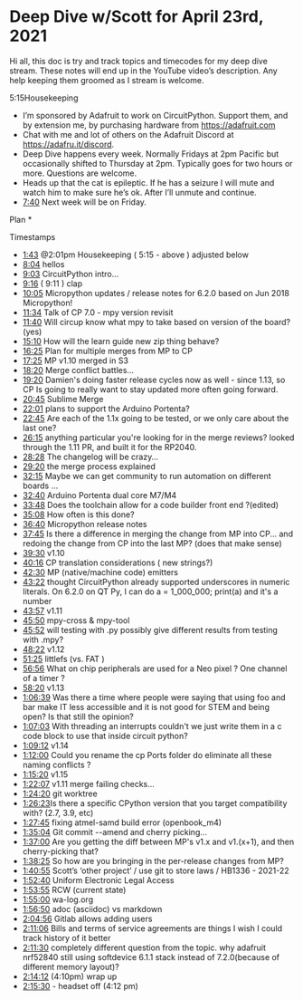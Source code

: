 # Deep Dive w/Scott for April 23rd, 2021


Hi all, this doc is try and track topics and timecodes for my deep dive stream. These notes will end up in the YouTube video’s description. Any help keeping them groomed as I stream is welcome.


5:15Housekeeping
* I’m sponsored by Adafruit to work on CircuitPython. Support them, and by extension me, by purchasing hardware from https://adafruit.com
* Chat with me and lot of others on the Adafruit Discord at https://adafru.it/discord.
* Deep Dive happens every week. Normally Fridays at 2pm Pacific but occasionally shifted to Thursday at 2pm. Typically goes for two hours or more. Questions are welcome.
* Heads up that the cat is epileptic. If he has a seizure I will mute and watch him to make sure he’s ok. After I’ll unmute and continue.
* [7:40](https://www.youtube.com/watch?v=VIDEO_2021_04_23&t=460) Next week will be on Friday.


Plan
*

Timestamps
* [1:43](https://www.youtube.com/watch?v=VIDEO_2021_04_23&t=103) @2:01pm Housekeeping ( 5:15 - above ) adjusted below
* [8:04](https://www.youtube.com/watch?v=VIDEO_2021_04_23&t=484) hellos
* [9:03](https://www.youtube.com/watch?v=VIDEO_2021_04_23&t=543) CircuitPython intro…
* [9:16](https://www.youtube.com/watch?v=VIDEO_2021_04_23&t=556) ( 9:11 ) clap
* [10:05](https://www.youtube.com/watch?v=VIDEO_2021_04_23&t=605) Micropython updates / release notes for 6.2.0 based on Jun 2018 Micropython!
* [11:34](https://www.youtube.com/watch?v=VIDEO_2021_04_23&t=694) Talk of CP 7.0 - mpy version revisit
* [11:40](https://www.youtube.com/watch?v=VIDEO_2021_04_23&t=700) Will circup know what mpy to take based on version of the board? (yes)
* [15:10](https://www.youtube.com/watch?v=VIDEO_2021_04_23&t=910) How will the learn guide new zip thing behave?
* [16:25](https://www.youtube.com/watch?v=VIDEO_2021_04_23&t=985) Plan for multiple merges from MP to CP
* [17:25](https://www.youtube.com/watch?v=VIDEO_2021_04_23&t=1045) MP v1.10 merged in S3
* [18:20](https://www.youtube.com/watch?v=VIDEO_2021_04_23&t=1100) Merge conflict battles…
* [19:20](https://www.youtube.com/watch?v=VIDEO_2021_04_23&t=1160) Damien's doing faster release cycles now as well - since 1.13, so CP Is going to really want to stay updated more often going forward.
* [20:45](https://www.youtube.com/watch?v=VIDEO_2021_04_23&t=1245) Sublime Merge
* [22:01](https://www.youtube.com/watch?v=VIDEO_2021_04_23&t=1321) plans to support the Arduino Portenta?
* [22:45](https://www.youtube.com/watch?v=VIDEO_2021_04_23&t=1365) Are each of the 1.1x going to be tested, or we only care about the last one?
* [26:15](https://www.youtube.com/watch?v=VIDEO_2021_04_23&t=1575) anything particular you're looking for in the merge reviews? looked through the 1.11 PR, and built it for the RP2040.
* [28:28](https://www.youtube.com/watch?v=VIDEO_2021_04_23&t=1708) The changelog will be crazy…
* [29:20](https://www.youtube.com/watch?v=VIDEO_2021_04_23&t=1760)  the merge process explained
* [32:15](https://www.youtube.com/watch?v=VIDEO_2021_04_23&t=1935) Maybe we can get community to run automation on different boards …
* [32:40](https://www.youtube.com/watch?v=VIDEO_2021_04_23&t=1960) Arduino Portenta dual core M7/M4
* [33:48](https://www.youtube.com/watch?v=VIDEO_2021_04_23&t=2028) Does the toolchain allow for a code builder front end ?(edited)
* [35:08](https://www.youtube.com/watch?v=VIDEO_2021_04_23&t=2108) How often is this done?
* [36:40](https://www.youtube.com/watch?v=VIDEO_2021_04_23&t=2200) Micropython release notes
* [37:45](https://www.youtube.com/watch?v=VIDEO_2021_04_23&t=2265) Is there a difference in merging the change from MP into CP... and redoing the change from CP into the last MP? (does that make sense)
* [39:30](https://www.youtube.com/watch?v=VIDEO_2021_04_23&t=2370) v1.10
* [40:16](https://www.youtube.com/watch?v=VIDEO_2021_04_23&t=2416) CP translation considerations ( new strings?)
* [42:30](https://www.youtube.com/watch?v=VIDEO_2021_04_23&t=2550) MP (native/machine code) emitters
* [43:22](https://www.youtube.com/watch?v=VIDEO_2021_04_23&t=2602) thought CircuitPython already supported underscores in numeric literals. On 6.2.0 on QT Py, I can do a = 1_000_000; print(a) and it's a number
* [43:57](https://www.youtube.com/watch?v=VIDEO_2021_04_23&t=2637) v1.11
* [45:50](https://www.youtube.com/watch?v=VIDEO_2021_04_23&t=2750) mpy-cross & mpy-tool
* [45:52](https://www.youtube.com/watch?v=VIDEO_2021_04_23&t=2752) will testing with .py possibly give different results from testing with .mpy?
* [48:22](https://www.youtube.com/watch?v=VIDEO_2021_04_23&t=2902) v1.12
* [51:25](https://www.youtube.com/watch?v=VIDEO_2021_04_23&t=3085) littlefs (vs. FAT )
* [56:56](https://www.youtube.com/watch?v=VIDEO_2021_04_23&t=3416) What on chip peripherals are used for a Neo pixel ? One channel of a timer ?
* [58:20](https://www.youtube.com/watch?v=VIDEO_2021_04_23&t=3500) v1.13
* [1:06:39](https://www.youtube.com/watch?v=VIDEO_2021_04_23&t=3999) Was there a time where people were saying that using foo and bar make IT less accessible and it is not good for STEM and being open? Is that still the opinion?
* [1:07:03](https://www.youtube.com/watch?v=VIDEO_2021_04_23&t=4023) With threading an interrupts couldn't we just write them in a c code block to use that inside circuit python?
* [1:09:12](https://www.youtube.com/watch?v=VIDEO_2021_04_23&t=4152) v1.14
* [1:12:00](https://www.youtube.com/watch?v=VIDEO_2021_04_23&t=4320) Could you rename the cp Ports folder do eliminate all these naming conflicts ?
* [1:15:20](https://www.youtube.com/watch?v=VIDEO_2021_04_23&t=4520) v1.15
* [1:22:07](https://www.youtube.com/watch?v=VIDEO_2021_04_23&t=4927) v1.11 merge failing checks…
* [1:24:20](https://www.youtube.com/watch?v=VIDEO_2021_04_23&t=5060) git worktree
* [1:26:23](https://www.youtube.com/watch?v=VIDEO_2021_04_23&t=5183) ​Is there a specific CPython version that you target compatibility with? (2.7, 3.9, etc)
* [1:27:45](https://www.youtube.com/watch?v=VIDEO_2021_04_23&t=5265) fixing atmel-samd build error (openbook_m4)
* [1:35:04](https://www.youtube.com/watch?v=VIDEO_2021_04_23&t=5704) Git commit --amend and cherry picking…
* [1:37:00](https://www.youtube.com/watch?v=VIDEO_2021_04_23&t=5820) Are you getting the diff between MP's v1.x and v1.(x+1), and then cherry-picking that?
* [1:38:25](https://www.youtube.com/watch?v=VIDEO_2021_04_23&t=5905) So how are you bringing in the per-release changes from MP?
* [1:40:55](https://www.youtube.com/watch?v=VIDEO_2021_04_23&t=6055)  Scott’s  ‘other project’ / use git to store laws / HB1336 - 2021-22
* [1:52:40](https://www.youtube.com/watch?v=VIDEO_2021_04_23&t=6760) Uniform Electronic Legal Access
* [1:53:55](https://www.youtube.com/watch?v=VIDEO_2021_04_23&t=6835) RCW (current state)
* [1:55:00](https://www.youtube.com/watch?v=VIDEO_2021_04_23&t=6900) wa-log.org
* [1:56:50](https://www.youtube.com/watch?v=VIDEO_2021_04_23&t=7010) adoc (asciidoc) vs markdown
* [2:04:56](https://www.youtube.com/watch?v=VIDEO_2021_04_23&t=7496) Gitlab allows adding users
* [2:11:06](https://www.youtube.com/watch?v=VIDEO_2021_04_23&t=7866) Bills and terms of service agreements are things I wish I could track history of it better
* [2:11:30](https://www.youtube.com/watch?v=VIDEO_2021_04_23&t=7890) completely different question from the topic. why adafruit nrf52840 still using softdevice 6.1.1 stack instead of 7.2.0(because of different memory layout)?
* [2:14:12](https://www.youtube.com/watch?v=VIDEO_2021_04_23&t=8052) (4:10pm) wrap up
* [2:15:30](https://www.youtube.com/watch?v=VIDEO_2021_04_23&t=8130) - headset off (4:12 pm)
